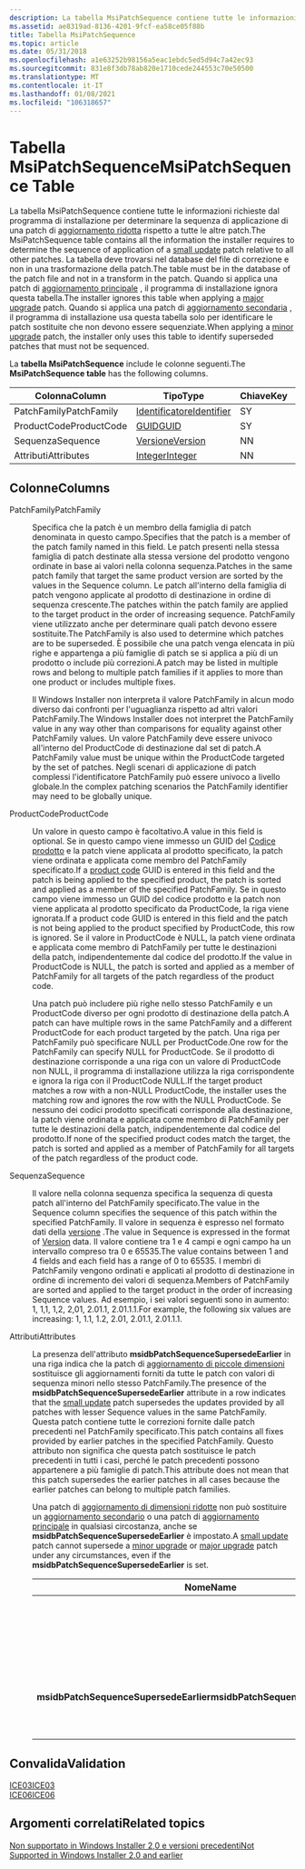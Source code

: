 ```yaml
---
description: La tabella MsiPatchSequence contiene tutte le informazioni richieste dal programma di installazione per determinare la sequenza di applicazione di una patch di aggiornamento ridotta rispetto a tutte le altre patch.
ms.assetid: ae8319ad-8136-4201-9fcf-ea58ce05f88b
title: Tabella MsiPatchSequence
ms.topic: article
ms.date: 05/31/2018
ms.openlocfilehash: a1e63252b98156a5eac1ebdc5ed5d94c7a42ec93
ms.sourcegitcommit: 831e8f3db78ab820e1710cede244553c70e50500
ms.translationtype: MT
ms.contentlocale: it-IT
ms.lasthandoff: 01/08/2021
ms.locfileid: "106318657"
---
```

# <a name="msipatchsequence-table"></a><span data-ttu-id="8b056-103">Tabella MsiPatchSequence</span><span class="sxs-lookup"><span data-stu-id="8b056-103">MsiPatchSequence Table</span></span>

<span data-ttu-id="8b056-104">La tabella MsiPatchSequence contiene tutte le informazioni richieste dal programma di installazione per determinare la sequenza di applicazione di una patch di [aggiornamento ridotta](small-updates.md) rispetto a tutte le altre patch.</span><span class="sxs-lookup"><span data-stu-id="8b056-104">The MsiPatchSequence table contains all the information the installer requires to determine the sequence of application of a [small update](small-updates.md) patch relative to all other patches.</span></span> <span data-ttu-id="8b056-105">La tabella deve trovarsi nel database del file di correzione e non in una trasformazione della patch.</span><span class="sxs-lookup"><span data-stu-id="8b056-105">The table must be in the database of the patch file and not in a transform in the patch.</span></span> <span data-ttu-id="8b056-106">Quando si applica una patch di [aggiornamento principale](major-upgrades.md) , il programma di installazione ignora questa tabella.</span><span class="sxs-lookup"><span data-stu-id="8b056-106">The installer ignores this table when applying a [major upgrade](major-upgrades.md) patch.</span></span> <span data-ttu-id="8b056-107">Quando si applica una patch di [aggiornamento secondaria](minor-upgrades.md) , il programma di installazione usa questa tabella solo per identificare le patch sostituite che non devono essere sequenziate.</span><span class="sxs-lookup"><span data-stu-id="8b056-107">When applying a [minor upgrade](minor-upgrades.md) patch, the installer only uses this table to identify superseded patches that must not be sequenced.</span></span>

<span data-ttu-id="8b056-108">La **tabella MsiPatchSequence** include le colonne seguenti.</span><span class="sxs-lookup"><span data-stu-id="8b056-108">The **MsiPatchSequence table** has the following columns.</span></span>



| <span data-ttu-id="8b056-109">Colonna</span><span class="sxs-lookup"><span data-stu-id="8b056-109">Column</span></span>      | <span data-ttu-id="8b056-110">Tipo</span><span class="sxs-lookup"><span data-stu-id="8b056-110">Type</span></span>                         | <span data-ttu-id="8b056-111">Chiave</span><span class="sxs-lookup"><span data-stu-id="8b056-111">Key</span></span> | <span data-ttu-id="8b056-112">Nullable</span><span class="sxs-lookup"><span data-stu-id="8b056-112">Nullable</span></span> |
|-------------|------------------------------|-----|----------|
| <span data-ttu-id="8b056-113">PatchFamily</span><span class="sxs-lookup"><span data-stu-id="8b056-113">PatchFamily</span></span> | [<span data-ttu-id="8b056-114">Identificatore</span><span class="sxs-lookup"><span data-stu-id="8b056-114">Identifier</span></span>](identifier.md) | <span data-ttu-id="8b056-115">S</span><span class="sxs-lookup"><span data-stu-id="8b056-115">Y</span></span>   | <span data-ttu-id="8b056-116">N</span><span class="sxs-lookup"><span data-stu-id="8b056-116">N</span></span>        |
| <span data-ttu-id="8b056-117">ProductCode</span><span class="sxs-lookup"><span data-stu-id="8b056-117">ProductCode</span></span> | [<span data-ttu-id="8b056-118">GUID</span><span class="sxs-lookup"><span data-stu-id="8b056-118">GUID</span></span>](guid.md)             | <span data-ttu-id="8b056-119">S</span><span class="sxs-lookup"><span data-stu-id="8b056-119">Y</span></span>   | <span data-ttu-id="8b056-120">S</span><span class="sxs-lookup"><span data-stu-id="8b056-120">Y</span></span>        |
| <span data-ttu-id="8b056-121">Sequenza</span><span class="sxs-lookup"><span data-stu-id="8b056-121">Sequence</span></span>    | [<span data-ttu-id="8b056-122">Versione</span><span class="sxs-lookup"><span data-stu-id="8b056-122">Version</span></span>](version.md)       | <span data-ttu-id="8b056-123">N</span><span class="sxs-lookup"><span data-stu-id="8b056-123">N</span></span>   | <span data-ttu-id="8b056-124">N</span><span class="sxs-lookup"><span data-stu-id="8b056-124">N</span></span>        |
| <span data-ttu-id="8b056-125">Attributi</span><span class="sxs-lookup"><span data-stu-id="8b056-125">Attributes</span></span>  | [<span data-ttu-id="8b056-126">Integer</span><span class="sxs-lookup"><span data-stu-id="8b056-126">Integer</span></span>](integer.md)       | <span data-ttu-id="8b056-127">N</span><span class="sxs-lookup"><span data-stu-id="8b056-127">N</span></span>   | <span data-ttu-id="8b056-128">S</span><span class="sxs-lookup"><span data-stu-id="8b056-128">Y</span></span>        |



 

## <a name="columns"></a><span data-ttu-id="8b056-129">Colonne</span><span class="sxs-lookup"><span data-stu-id="8b056-129">Columns</span></span>

<dl> <dt>

<span data-ttu-id="8b056-130"><span id="PatchFamily"></span><span id="patchfamily"></span><span id="PATCHFAMILY"></span>PatchFamily</span><span class="sxs-lookup"><span data-stu-id="8b056-130"><span id="PatchFamily"></span><span id="patchfamily"></span><span id="PATCHFAMILY"></span>PatchFamily</span></span>
</dt> <dd>

<span data-ttu-id="8b056-131">Specifica che la patch è un membro della famiglia di patch denominata in questo campo.</span><span class="sxs-lookup"><span data-stu-id="8b056-131">Specifies that the patch is a member of the patch family named in this field.</span></span> <span data-ttu-id="8b056-132">Le patch presenti nella stessa famiglia di patch destinate alla stessa versione del prodotto vengono ordinate in base ai valori nella colonna sequenza.</span><span class="sxs-lookup"><span data-stu-id="8b056-132">Patches in the same patch family that target the same product version are sorted by the values in the Sequence column.</span></span> <span data-ttu-id="8b056-133">Le patch all'interno della famiglia di patch vengono applicate al prodotto di destinazione in ordine di sequenza crescente.</span><span class="sxs-lookup"><span data-stu-id="8b056-133">The patches within the patch family are applied to the target product in the order of increasing sequence.</span></span> <span data-ttu-id="8b056-134">PatchFamily viene utilizzato anche per determinare quali patch devono essere sostituite.</span><span class="sxs-lookup"><span data-stu-id="8b056-134">The PatchFamily is also used to determine which patches are to be superseded.</span></span> <span data-ttu-id="8b056-135">È possibile che una patch venga elencata in più righe e appartenga a più famiglie di patch se si applica a più di un prodotto o include più correzioni.</span><span class="sxs-lookup"><span data-stu-id="8b056-135">A patch may be listed in multiple rows and belong to multiple patch families if it applies to more than one product or includes multiple fixes.</span></span>

<span data-ttu-id="8b056-136">Il Windows Installer non interpreta il valore PatchFamily in alcun modo diverso dai confronti per l'uguaglianza rispetto ad altri valori PatchFamily.</span><span class="sxs-lookup"><span data-stu-id="8b056-136">The Windows Installer does not interpret the PatchFamily value in any way other than comparisons for equality against other PatchFamily values.</span></span> <span data-ttu-id="8b056-137">Un valore PatchFamily deve essere univoco all'interno del ProductCode di destinazione dal set di patch.</span><span class="sxs-lookup"><span data-stu-id="8b056-137">A PatchFamily value must be unique within the ProductCode targeted by the set of patches.</span></span> <span data-ttu-id="8b056-138">Negli scenari di applicazione di patch complessi l'identificatore PatchFamily può essere univoco a livello globale.</span><span class="sxs-lookup"><span data-stu-id="8b056-138">In the complex patching scenarios the PatchFamily identifier may need to be globally unique.</span></span>

</dd> <dt>

<span data-ttu-id="8b056-139"><span id="ProductCode"></span><span id="productcode"></span><span id="PRODUCTCODE"></span>ProductCode</span><span class="sxs-lookup"><span data-stu-id="8b056-139"><span id="ProductCode"></span><span id="productcode"></span><span id="PRODUCTCODE"></span>ProductCode</span></span>
</dt> <dd>

<span data-ttu-id="8b056-140">Un valore in questo campo è facoltativo.</span><span class="sxs-lookup"><span data-stu-id="8b056-140">A value in this field is optional.</span></span> <span data-ttu-id="8b056-141">Se in questo campo viene immesso un GUID del [Codice prodotto](product-codes.md) e la patch viene applicata al prodotto specificato, la patch viene ordinata e applicata come membro del PatchFamily specificato.</span><span class="sxs-lookup"><span data-stu-id="8b056-141">If a [product code](product-codes.md) GUID is entered in this field and the patch is being applied to the specified product, the patch is sorted and applied as a member of the specified PatchFamily.</span></span> <span data-ttu-id="8b056-142">Se in questo campo viene immesso un GUID del codice prodotto e la patch non viene applicata al prodotto specificato da ProductCode, la riga viene ignorata.</span><span class="sxs-lookup"><span data-stu-id="8b056-142">If a product code GUID is entered in this field and the patch is not being applied to the product specified by ProductCode, this row is ignored.</span></span> <span data-ttu-id="8b056-143">Se il valore in ProductCode è NULL, la patch viene ordinata e applicata come membro di PatchFamily per tutte le destinazioni della patch, indipendentemente dal codice del prodotto.</span><span class="sxs-lookup"><span data-stu-id="8b056-143">If the value in ProductCode is NULL, the patch is sorted and applied as a member of PatchFamily for all targets of the patch regardless of the product code.</span></span>

<span data-ttu-id="8b056-144">Una patch può includere più righe nello stesso PatchFamily e un ProductCode diverso per ogni prodotto di destinazione della patch.</span><span class="sxs-lookup"><span data-stu-id="8b056-144">A patch can have multiple rows in the same PatchFamily and a different ProductCode for each product targeted by the patch.</span></span> <span data-ttu-id="8b056-145">Una riga per PatchFamily può specificare NULL per ProductCode.</span><span class="sxs-lookup"><span data-stu-id="8b056-145">One row for the PatchFamily can specify NULL for ProductCode.</span></span> <span data-ttu-id="8b056-146">Se il prodotto di destinazione corrisponde a una riga con un valore di ProductCode non NULL, il programma di installazione utilizza la riga corrispondente e ignora la riga con il ProductCode NULL.</span><span class="sxs-lookup"><span data-stu-id="8b056-146">If the target product matches a row with a non-NULL ProductCode, the installer uses the matching row and ignores the row with the NULL ProductCode.</span></span> <span data-ttu-id="8b056-147">Se nessuno dei codici prodotto specificati corrisponde alla destinazione, la patch viene ordinata e applicata come membro di PatchFamily per tutte le destinazioni della patch, indipendentemente dal codice del prodotto.</span><span class="sxs-lookup"><span data-stu-id="8b056-147">If none of the specified product codes match the target, the patch is sorted and applied as a member of PatchFamily for all targets of the patch regardless of the product code.</span></span>

</dd> <dt>

<span data-ttu-id="8b056-148"><span id="Sequence"></span><span id="sequence"></span><span id="SEQUENCE"></span>Sequenza</span><span class="sxs-lookup"><span data-stu-id="8b056-148"><span id="Sequence"></span><span id="sequence"></span><span id="SEQUENCE"></span>Sequence</span></span>
</dt> <dd>

<span data-ttu-id="8b056-149">Il valore nella colonna sequenza specifica la sequenza di questa patch all'interno del PatchFamily specificato.</span><span class="sxs-lookup"><span data-stu-id="8b056-149">The value in the Sequence column specifies the sequence of this patch within the specified PatchFamily.</span></span> <span data-ttu-id="8b056-150">Il valore in sequenza è espresso nel formato dati della [versione](version.md) .</span><span class="sxs-lookup"><span data-stu-id="8b056-150">The value in Sequence is expressed in the format of [Version](version.md) data.</span></span> <span data-ttu-id="8b056-151">Il valore contiene tra 1 e 4 campi e ogni campo ha un intervallo compreso tra 0 e 65535.</span><span class="sxs-lookup"><span data-stu-id="8b056-151">The value contains between 1 and 4 fields and each field has a range of 0 to 65535.</span></span> <span data-ttu-id="8b056-152">I membri di PatchFamily vengono ordinati e applicati al prodotto di destinazione in ordine di incremento dei valori di sequenza.</span><span class="sxs-lookup"><span data-stu-id="8b056-152">Members of PatchFamily are sorted and applied to the target product in the order of increasing Sequence values.</span></span> <span data-ttu-id="8b056-153">Ad esempio, i sei valori seguenti sono in aumento: 1, 1,1, 1,2, 2,01, 2.01.1, 2.01.1.1.</span><span class="sxs-lookup"><span data-stu-id="8b056-153">For example, the following six values are increasing: 1, 1.1, 1.2, 2.01, 2.01.1, 2.01.1.1.</span></span>

</dd> <dt>

<span data-ttu-id="8b056-154"><span id="Attributes"></span><span id="attributes"></span><span id="ATTRIBUTES"></span>Attributi</span><span class="sxs-lookup"><span data-stu-id="8b056-154"><span id="Attributes"></span><span id="attributes"></span><span id="ATTRIBUTES"></span>Attributes</span></span>
</dt> <dd>

<span data-ttu-id="8b056-155">La presenza dell'attributo **msidbPatchSequenceSupersedeEarlier** in una riga indica che la patch di [aggiornamento di piccole dimensioni](small-updates.md) sostituisce gli aggiornamenti forniti da tutte le patch con valori di sequenza minori nello stesso PatchFamily.</span><span class="sxs-lookup"><span data-stu-id="8b056-155">The presence of the **msidbPatchSequenceSupersedeEarlier** attribute in a row indicates that the [small update](small-updates.md) patch supersedes the updates provided by all patches with lesser Sequence values in the same PatchFamily.</span></span> <span data-ttu-id="8b056-156">Questa patch contiene tutte le correzioni fornite dalle patch precedenti nel PatchFamily specificato.</span><span class="sxs-lookup"><span data-stu-id="8b056-156">This patch contains all fixes provided by earlier patches in the specified PatchFamily.</span></span> <span data-ttu-id="8b056-157">Questo attributo non significa che questa patch sostituisce le patch precedenti in tutti i casi, perché le patch precedenti possono appartenere a più famiglie di patch.</span><span class="sxs-lookup"><span data-stu-id="8b056-157">This attribute does not mean that this patch supersedes the earlier patches in all cases because the earlier patches can belong to multiple patch families.</span></span>

<span data-ttu-id="8b056-158">Una patch di [aggiornamento di dimensioni ridotte](small-updates.md) non può sostituire un [aggiornamento secondario](minor-upgrades.md) o una patch di [aggiornamento principale](major-upgrades.md) in qualsiasi circostanza, anche se **msidbPatchSequenceSupersedeEarlier** è impostato.</span><span class="sxs-lookup"><span data-stu-id="8b056-158">A [small update](small-updates.md) patch cannot supersede a [minor upgrade](minor-upgrades.md) or [major upgrade](major-upgrades.md) patch under any circumstances, even if the **msidbPatchSequenceSupersedeEarlier** is set.</span></span> 

| <span data-ttu-id="8b056-159">Nome</span><span class="sxs-lookup"><span data-stu-id="8b056-159">Name</span></span>                                   | <span data-ttu-id="8b056-160">Valore</span><span class="sxs-lookup"><span data-stu-id="8b056-160">Value</span></span> | <span data-ttu-id="8b056-161">Significato</span><span class="sxs-lookup"><span data-stu-id="8b056-161">Meaning</span></span>                                                           |
|----------------------------------------|-------|-------------------------------------------------------------------|
|                                        | <span data-ttu-id="8b056-162">0x00</span><span class="sxs-lookup"><span data-stu-id="8b056-162">0x00</span></span>  | <span data-ttu-id="8b056-163">Indica un semplice valore di sequenziazione.</span><span class="sxs-lookup"><span data-stu-id="8b056-163">Indicates a simple sequencing value.</span></span>                              |
| <span data-ttu-id="8b056-164">**msidbPatchSequenceSupersedeEarlier**</span><span class="sxs-lookup"><span data-stu-id="8b056-164">**msidbPatchSequenceSupersedeEarlier**</span></span> | <span data-ttu-id="8b056-165">0x01</span><span class="sxs-lookup"><span data-stu-id="8b056-165">0x01</span></span>  | <span data-ttu-id="8b056-166">Indica una patch che sostituisce le patch precedenti in questa famiglia.</span><span class="sxs-lookup"><span data-stu-id="8b056-166">Indicates a patch that supersedes earlier patches in this family.</span></span> |



 

</dd> </dl>

## <a name="validation"></a><span data-ttu-id="8b056-167">Convalida</span><span class="sxs-lookup"><span data-stu-id="8b056-167">Validation</span></span>

<dl>

[<span data-ttu-id="8b056-168">ICE03</span><span class="sxs-lookup"><span data-stu-id="8b056-168">ICE03</span></span>](ice03.md)  
[<span data-ttu-id="8b056-169">ICE06</span><span class="sxs-lookup"><span data-stu-id="8b056-169">ICE06</span></span>](ice06.md)  
</dl>

## <a name="related-topics"></a><span data-ttu-id="8b056-170">Argomenti correlati</span><span class="sxs-lookup"><span data-stu-id="8b056-170">Related topics</span></span>

<dl> <dt>

[<span data-ttu-id="8b056-171">Non supportato in Windows Installer 2,0 e versioni precedenti</span><span class="sxs-lookup"><span data-stu-id="8b056-171">Not Supported in Windows Installer 2.0 and earlier</span></span>](not-supported-in-windows-installer-version-2-0.md)
</dt> </dl>

 

 



